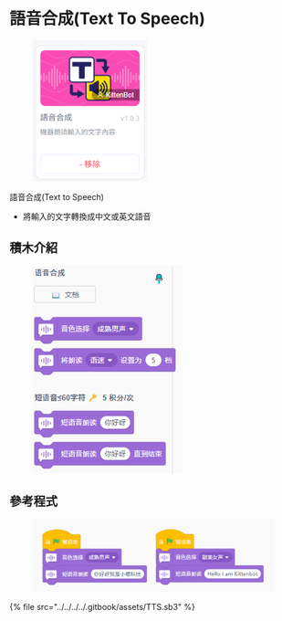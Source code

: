 # 語音合成(Text To Speech)

<figure><img src="../../../../.gitbook/assets/image (5) (1).png" alt=""><figcaption></figcaption></figure>

語音合成(Text to Speech)

* 將輸入的文字轉換成中文或英文語音

## 積木介紹

<figure><img src="../../../../.gitbook/assets/image (6) (1).png" alt=""><figcaption></figcaption></figure>

## 參考程式

<figure><img src="../../../../.gitbook/assets/image (7) (1).png" alt=""><figcaption></figcaption></figure>

{% file src="../../../../.gitbook/assets/TTS.sb3" %}


